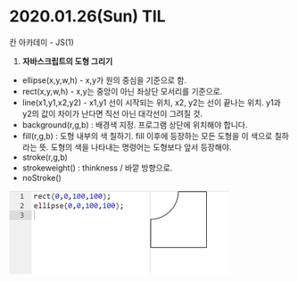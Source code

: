# 2020.01.26\(Sun\) TIL

칸 아카데미 - JS\(1\)

1. **자바스크립트의 도형 그리기** 

* ellipse\(x,y,w,h\) - x,y가 원의 중심을 기준으로 함. 
* rect\(x,y,w,h\) - x,y는 중앙이 아닌 좌상단 모서리를 기준으로.
* line\(x1,y1,x2,y2\) - x1,y1 선이 시작되는 위치,  x2, y2는 선이 끝나는 위치. y1과 y2의 값이 차이가 난다면 직선 아닌 대각선이 그려질 것.
* background\(r,g,b\) : 배경색 지정. 프로그램 상단에 위치해야 합니다.
* fill\(r,g,b\) : 도형 내부의 색 칠하기. fill 이후에 등장하는 모든 도형을 이 색으로 칠하라는 뜻. 도형의 색을 나타내는 명령어는 도형보다 앞서 등장해야.
* stroke\(r,g,b\) 
* strokeweight\(\) : thinkness / 바깥 방향으로.
* noStroke\(\)

![](../../.gitbook/assets/untitled.png)



